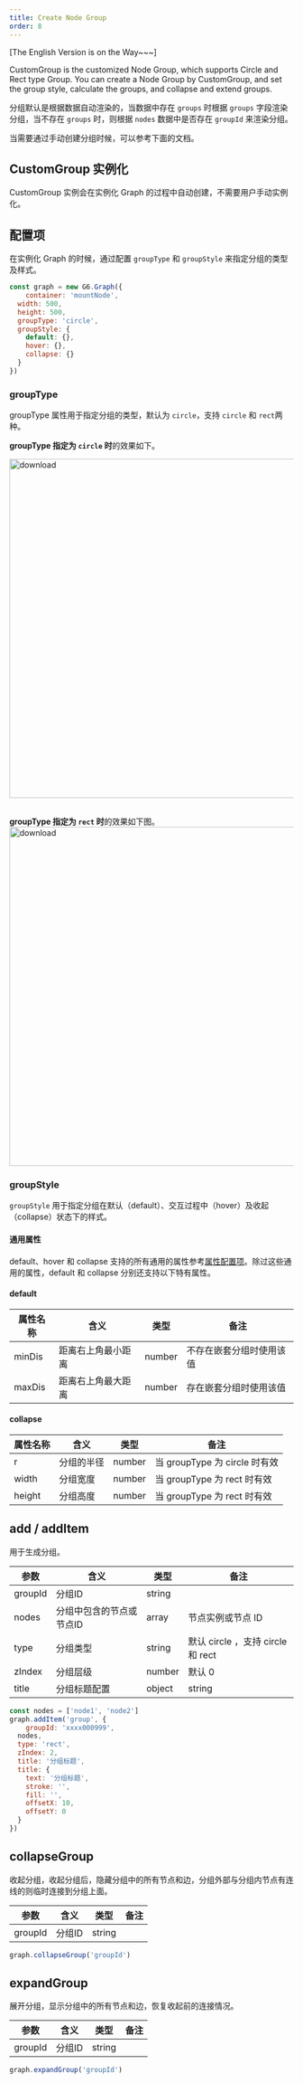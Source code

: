 ```yaml
---
title: Create Node Group
order: 8
---
```


[The English Version is on the Way~~~]


CustomGroup is the customized Node Group, which supports Circle and Rect type Group. You can create a Node Group by CustomGroup, and set the group style, calculate the groups, and collapse and extend groups.

分组默认是根据数据自动渲染的，当数据中存在 `groups` 时根据 `groups` 字段渲染分组，当不存在 `groups` 时，则根据 `nodes` 数据中是否存在 `groupId` 来渲染分组。

当需要通过手动创建分组时候，可以参考下面的文档。

## CustomGroup 实例化
CustomGroup 实例会在实例化 Graph 的过程中自动创建，不需要用户手动实例化。

## 配置项
在实例化 Graph 的时候，通过配置 `groupType` 和 `groupStyle` 来指定分组的类型及样式。
```javascript
const graph = new G6.Graph({
	container: 'mountNode',
  width: 500,
  height: 500,
  groupType: 'circle',
  groupStyle: {
    default: {},
    hover: {},
    collapse: {} 
  }
})
```

### groupType
groupType 属性用于指定分组的类型，默认为 `circle`，支持 `circle` 和 `rect`两种。

**groupType 指定为 `circle` 时**的效果如下。<br />

<img src='https://gw.alipayobjects.com/mdn/rms_f8c6a0/afts/img/A*0L2cTJVfPSwAAAAAAAAAAABkARQnAQ' alt='download' width='600'/>

<br />**groupType 指定为 `rect` 时**的效果如下图。<br />
<img src='https://gw.alipayobjects.com/mdn/rms_f8c6a0/afts/img/A*g_ntQK8Oz3cAAAAAAAAAAABkARQnAQ' alt='download' width='600'/>

### groupStyle
`groupStyle` 用于指定分组在默认（default）、交互过程中（hover）及收起（collapse）状态下的样式。

#### 通用属性
default、hover 和 collapse 支持的所有通用的属性参考[属性配置项](/zh/docs/api/properties/NodeProperties)。除过这些通用的属性，default 和 collapse 分别还支持以下特有属性。

#### default
| 属性名称 | 含义 | 类型 | 备注 |
| --- | --- | --- | --- |
| minDis | 距离右上角最小距离 | number | 不存在嵌套分组时使用该值 |
| maxDis | 距离右上角最大距离 | number | 存在嵌套分组时使用该值 |


#### collapse
| 属性名称 | 含义 | 类型 | 备注 |
| --- | --- | --- | --- |
| r | 分组的半径 | number | 当 groupType 为 circle 时有效 |
| width | 分组宽度 | number | 当 groupType 为 rect 时有效 |
| height | 分组高度 | number | 当 groupType 为 rect 时有效 |


## add / addItem
用于生成分组。

| 参数 | 含义 | 类型 | 备注 |
| --- | --- | --- | --- |
| groupId | 分组ID | string |  |
| nodes | 分组中包含的节点或节点ID | array | 节点实例或节点 ID |
| type | 分组类型 | string | 默认 circle ，支持 circle 和 rect |
| zIndex | 分组层级 | number | 默认 0 |
| title | 分组标题配置 | object | string | 为 string 类型时，不能配置其他属性，为 object 时的配置参考[这里](https://www.yuque.com/antv/g6/inxeg8#07gsB) |

```javascript
const nodes = ['node1', 'node2']
graph.addItem('group', {
	groupId: 'xxxx000999',
  nodes,
  type: 'rect',
  zIndex: 2,
  title: '分组标题',
  title: {
  	text: '分组标题',
    stroke: '',
    fill: '',
    offsetX: 10,
    offsetY: 0
  }
})
```
## collapseGroup
收起分组，收起分组后，隐藏分组中的所有节点和边，分组外部与分组内节点有连线的则临时连接到分组上面。

| 参数 | 含义 | 类型 | 备注 |
| --- | --- | --- | --- |
| groupId | 分组ID | string |  |


```javascript
graph.collapseGroup('groupId')
```

## expandGroup
展开分组，显示分组中的所有节点和边，恢复收起前的连接情况。

| 参数 | 含义 | 类型 | 备注 |
| --- | --- | --- | --- |
| groupId | 分组ID | string |  |


```javascript
graph.expandGroup('groupId')
```

